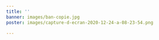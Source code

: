 ```yaml
---
title: ''
banner: images/ban-copie.jpg
poster: images/capture-d-ecran-2020-12-24-a-08-23-54.png

---
```

